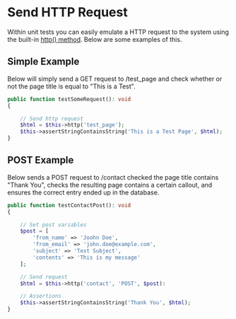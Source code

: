 
# Send HTTP Request

Within unit tests you can easily emulate a HTTP request to the system using the built-in [http() method](../classes/app/utils/tests/levistestcase/http.md).  Below are some examples of this.

## Simple Example

Below will simply send a GET request to /test_page and check whether or not the page title is equal to "This is a Test".

~~~php
public function testSomeRequest(): void
{

    // Send http request
    $html = $this->http('test_page');
    $this->assertStringContainsString('This is a Test Page', $html);
}
~~~

## POST Example

Below sends a POST request to /contact checked the page title contains "Thank You", checks the resulting page contains a certain callout, and ensures the correct entry ended up in the database.
~~~php
public function testContactPost(): void
{

    // Set post variables
    $post = [
        'from_name' => 'Joohn Doe',
        'from_email' => 'john.doe@example.com',
        'subject' => 'Test Subject',
        'contents' => 'This is my message'
    ];

    // Send request
    $html = $this->http('contact', 'POST', $post):

    // Assertions
    $this->assertStringContainsString('Thank You', $html);
}
~~~




 



